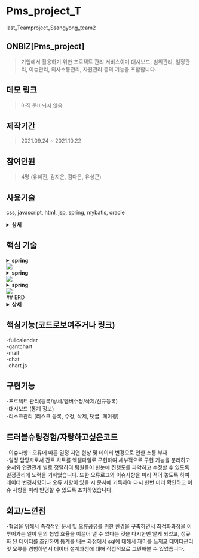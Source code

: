 # Pms_project_T
last_Teamproject_Ssangyong_team2

## ONBIZ[Pms_project] 
>기업에서 활용하기 위한 프로젝트 관리 서비스이며 대시보드, 범위관리, 일정관리, 이슈관리, 의사소통관리, 자원관리 등의 기능을 포함합니다. 

## 데모 링크
> 아직 준비되지 않음 

## 제작기간 
> 2021.09.24 ~ 2021.10.22 

## 참여인원
> 4명 (유혜진, 김지은, 김다은, 유성근)  

## 사용기술
css, javascript, html, jsp, spring, mybatis, oracle
<details>
<summary><b>상세</b></summary>
<div markdown="1">
<img src = "https://user-images.githubusercontent.com/75897408/141770093-2c241771-59f9-462b-8a7a-7800d2a3960f.png" width ="100%" height="50%">
<div>
</details> 

## 핵심 기술 
<details>
  <summary><b>spring</b><summary>
    <div markdown="1">
      <img src ="https://user-images.githubusercontent.com/75897408/141774019-3ed051a2-81e4-4426-b0dd-46ed51d3144d.JPG">
      </div>
    </details>
    
<details>
  <summary><b>spring</b><summary>
    <div markdown="1">
      <img src ="https://user-images.githubusercontent.com/75897408/141774019-3ed051a2-81e4-4426-b0dd-46ed51d3144d.JPG">
      </div>
    </details>
    
<details>
  <summary><b>spring</b><summary>
    <div markdown="1">
      <img src ="https://user-images.githubusercontent.com/75897408/141774019-3ed051a2-81e4-4426-b0dd-46ed51d3144d.JPG">
      </div>
    </details>    
## ERD  
<details>
<summary><b>상세</b></summary>
<img src = "https://user-images.githubusercontent.com/75897408/141643981-35e1b6e6-54b9-4027-bced-069cab66150e.JPG" width ="100%" height="50%">
<div>
</details> 

  
## 핵심기능(코드로보여주거나 링크)
-fullcalender</br>
-gantchart</br>
-mail</br>
-chat</br>
-chart.js</br>

## 구현기능 
-프로젝트 관리(등록/상세/멤버수정/삭제/신규등록) </br>
-대시보드 (통계 정보) </br>
-리스크관리 (리스크 등록, 수정, 삭제, 댓글, 페이징)</br>



## 트러블슈팅경험/자랑하고싶은코드
-이슈사항 : 오류에 따른 일정 지연 현상 및 데이터 변경으로 인한 소통 부재  </br>
-일정 담당자로서 간트 차트를 엑셀파일로 구현하여 세부적으로 구현 기능을 분리하고 순서와 연관관계 별로 정렬하여 팀원들이 한눈에 진행도를 파악하고 수정할 수 있도록 일정관리에 노력을 기하였습니다. 또한 오류로그와 이슈사항을 미리 적어 놓도록 하여 데이터 변경사항이나 오류 사항이 있을 시 문서에 기록하여 다시 한번 미리 확인하고 이슈 사항을 미리 반영할 수 있도록 조치하였습니다.


## 회고/느낀점 
-협업을 위해서 즉각적인 문서 및 오류공유를 위한 환경을 구축하면서 최적화과정을 이루어가는 일이 팀의 협업 효율을 이끌어 낼 수 있다는 것을 다시한번 알게 되었고, 정규화 된 데이터를 조인하여 통계를 내는 과정에서 sql에 대해서 재미를 느끼고 데이터관리 및 오류를 경험하면서 데이터 설계과정에 대해 직접적으로 고민해볼 수 있었습니다. 
